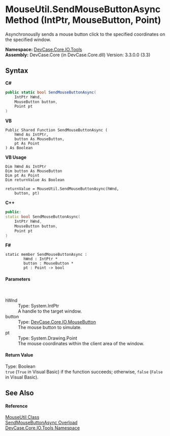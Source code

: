 # MouseUtil.SendMouseButtonAsync Method (IntPtr, MouseButton, Point)
 

Asynchronouslly sends a mouse button click to the specified coordinates on the specified window.

**Namespace:**&nbsp;<a href="N_DevCase_Core_IO_Tools">DevCase.Core.IO.Tools</a><br />**Assembly:**&nbsp;DevCase.Core (in DevCase.Core.dll) Version: 3.3.0.0 (3.3)

## Syntax

**C#**<br />
``` C#
public static bool SendMouseButtonAsync(
	IntPtr hWnd,
	MouseButton button,
	Point pt
)
```

**VB**<br />
``` VB
Public Shared Function SendMouseButtonAsync ( 
	hWnd As IntPtr,
	button As MouseButton,
	pt As Point
) As Boolean
```

**VB Usage**<br />
``` VB Usage
Dim hWnd As IntPtr
Dim button As MouseButton
Dim pt As Point
Dim returnValue As Boolean

returnValue = MouseUtil.SendMouseButtonAsync(hWnd, 
	button, pt)
```

**C++**<br />
``` C++
public:
static bool SendMouseButtonAsync(
	IntPtr hWnd, 
	MouseButton button, 
	Point pt
)
```

**F#**<br />
``` F#
static member SendMouseButtonAsync : 
        hWnd : IntPtr * 
        button : MouseButton * 
        pt : Point -> bool 

```


#### Parameters
&nbsp;<dl><dt>hWnd</dt><dd>Type: System.IntPtr<br />A handle to the target window.</dd><dt>button</dt><dd>Type: <a href="T_DevCase_Core_IO_MouseButton">DevCase.Core.IO.MouseButton</a><br />The mouse button to simulate.</dd><dt>pt</dt><dd>Type: System.Drawing.Point<br />The mouse coordinates within the client area of the window.</dd></dl>

#### Return Value
Type: Boolean<br />`true` (`True` in Visual Basic) if the function succeeds; otherwise, `false` (`False` in Visual Basic).

## See Also


#### Reference
<a href="T_DevCase_Core_IO_Tools_MouseUtil">MouseUtil Class</a><br /><a href="Overload_DevCase_Core_IO_Tools_MouseUtil_SendMouseButtonAsync">SendMouseButtonAsync Overload</a><br /><a href="N_DevCase_Core_IO_Tools">DevCase.Core.IO.Tools Namespace</a><br />